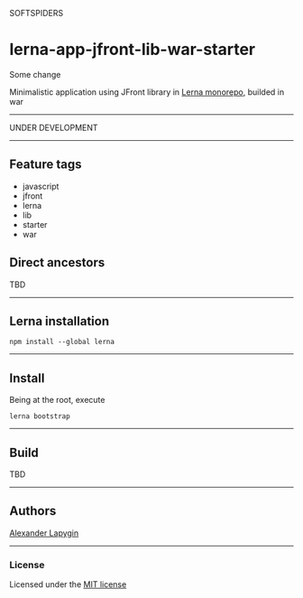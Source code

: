 SOFTSPIDERS

# lerna-app-jfront-lib-war-starter

Some change

Minimalistic application using JFront library in [Lerna monorepo](https://lerna.js.org/), builded in war

---

UNDER DEVELOPMENT

---

## Feature tags
- javascript
- jfront
- lerna
- lib
- starter
- war

## Direct ancestors
TBD

---


## Lerna installation

```
npm install --global lerna
```
---

## Install

Being at the root, execute

```
lerna bootstrap
```

---

## Build

TBD

---


## Authors

[Alexander Lapygin](https://github.com/AlexanderLapygin)

---

### License

Licensed under the [MIT license](./LICENSE)
